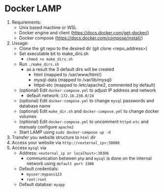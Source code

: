 # Docker LAMP

1. Requirements:
    - Unix based machine or WSL
    - Docker engine and client (https://docs.docker.com/get-docker/)
    - Docker compose (https://docs.docker.com/compose/install/)
2. Ussage:
    - Clone the git repo to the desired dir (git clone <repo_address>)
    - Set executable bit to make_dirs.sh
      - `chmod +x make_dirs.sh`
    - Run `./make_dirs.sh`
        - as a result the 3 default dirs will be created
            - html (mapped to /var/www/html/)
            - mysql-data (mapped to /var/lib/mysql)
            - httpd-etc (mapped to /etc/apache2, commented by default)
    - (optional) Edit `docker-compose.yml` to adjust IP address and network
      - default network: `172.16.238.0/24`
    - (optional) Edit `docker-compose.yml` to change `mysql` passwords and database name
    - (optional) Edit `make_dir.sh` and `docker-compose.yml` to change docker volumes
    - (optional) Edit `docker-compose.yml` to uncomment `httpd-etc` and manualy configure `apache2`
    - Start LAMP using `sudo docker-compose up -d`
3. Transfer you website structure to `html` dir
4. Access your website via `http://<external_ip>:58080`
5. Access `mysql` via 
   - Address: `<external_ip or localhost>:30306`
     - communication between `php` and `mysql` is done on the internal network using `default port 3306` 
   - Default credentials: 
     - `myuser:mypass123`
     - `root:root`
   - Default databse: `myapp`

  
